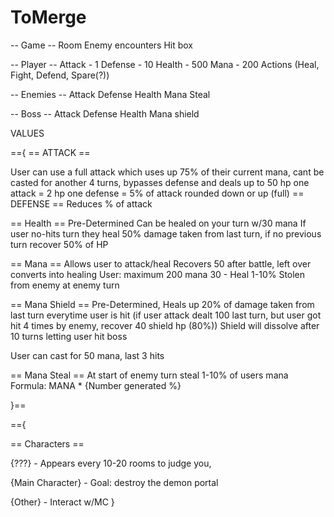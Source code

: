 # ToMerge 

-- Game -- 
Room
Enemy encounters
Hit box

-- Player --
Attack - 1
Defense - 10
Health - 500
Mana - 200
Actions (Heal, Fight, Defend, Spare(?))

-- Enemies --
Attack
Defense
Health
Mana Steal

-- Boss -- 
Attack
Defense
Health
Mana shield

VALUES



=={
== ATTACK ==

User can use a full attack which uses up 75% of their current mana, cant be casted for another 4 turns, bypasses defense and deals up to 50 hp
one attack = 2 hp 
one defense = 5% of attack rounded down or up (full)
== DEFENSE ==
Reduces % of attack 

== Health == 
Pre-Determined
Can be healed on your turn w/30 mana
If user no-hits turn they heal 50% damage taken from last turn, if no previous turn recover 50% of HP

== Mana ==
Allows user to attack/heal
Recovers 50 after battle, left over converts into healing
User: maximum 200 mana
30 - Heal
1-10% Stolen from enemy at enemy turn

== Mana Shield ==
Pre-Determined, Heals up 20% of damage taken from last turn everytime user is hit 
(if user attack dealt 100 last turn, but user got hit 4 times by enemy, recover 40 shield hp (80%))
Shield will dissolve after 10 turns letting user hit boss

User can cast for 50 mana, last 3 hits 

== Mana Steal ==
At start of enemy turn steal 1-10% of users mana 
Formula: MANA * {Number generated %}

}==


=={

== Characters ==

{???} - Appears every 10-20 rooms to judge you, 

{Main Character} - Goal: destroy the demon portal 

{Other} - Interact w/MC 
}